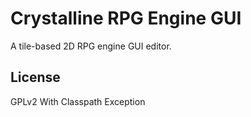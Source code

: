 # Crystalline RPG Engine GUI
A tile-based 2D RPG engine GUI editor.

## License

GPLv2 With Classpath Exception
